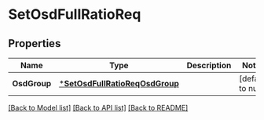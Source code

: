 # SetOsdFullRatioReq

## Properties
Name | Type | Description | Notes
------------ | ------------- | ------------- | -------------
**OsdGroup** | [***SetOsdFullRatioReqOsdGroup**](SetOsdFullRatioReq_OsdGroup.md) |  | [default to null]

[[Back to Model list]](../README.md#documentation-for-models) [[Back to API list]](../README.md#documentation-for-api-endpoints) [[Back to README]](../README.md)


